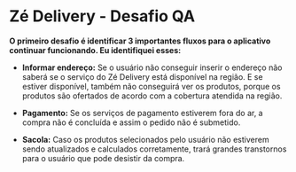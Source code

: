 # Zé Delivery - Desafio QA 

**O primeiro desafio é identificar 3 importantes fluxos para o aplicativo continuar funcionando. Eu identifiquei esses:**

- **Informar endereço:** Se o usuário não conseguir inserir o endereço não saberá se o serviço do Zé Delivery está disponível na região. E se estiver disponível, também não conseguirá ver os produtos, porque os produtos são ofertados de acordo com a cobertura atendida na região. 

- **Pagamento:** Se os serviços de pagamento estiverem fora do ar, a compra não é concluída e assim o pedido não é submetido. 


- **Sacola:** Caso os produtos selecionados pelo usuário não estiverem sendo atualizados e calculados corretamente, trará grandes transtornos para o usuário que pode desistir da compra. 
